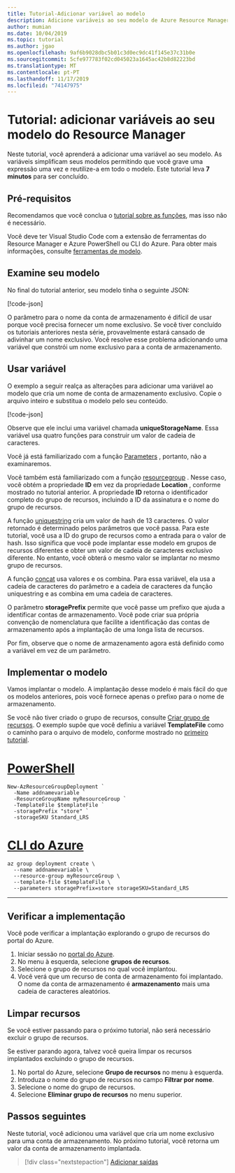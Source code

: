 ```yaml
---
title: Tutorial-Adicionar variável ao modelo
description: Adicione variáveis ao seu modelo de Azure Resource Manager para simplificar a sintaxe.
author: mumian
ms.date: 10/04/2019
ms.topic: tutorial
ms.author: jgao
ms.openlocfilehash: 9af6b9028dbc5b01c3d0ec9dc41f145e37c31b0e
ms.sourcegitcommit: 5cfe977783f02cd045023a1645ac42b8d82223bd
ms.translationtype: MT
ms.contentlocale: pt-PT
ms.lasthandoff: 11/17/2019
ms.locfileid: "74147975"
---
```

# <a name="tutorial-add-variables-to-your-resource-manager-template"></a>Tutorial: adicionar variáveis ao seu modelo do Resource Manager

Neste tutorial, você aprenderá a adicionar uma variável ao seu modelo. As variáveis simplificam seus modelos permitindo que você grave uma expressão uma vez e reutilize-a em todo o modelo. Este tutorial leva **7 minutos** para ser concluído.

## <a name="prerequisites"></a>Pré-requisitos

Recomendamos que você conclua o [tutorial sobre as funções](template-tutorial-add-functions.md), mas isso não é necessário.

Você deve ter Visual Studio Code com a extensão de ferramentas do Resource Manager e Azure PowerShell ou CLI do Azure. Para obter mais informações, consulte [ferramentas de modelo](template-tutorial-create-first-template.md#get-tools).

## <a name="review-your-template"></a>Examine seu modelo

No final do tutorial anterior, seu modelo tinha o seguinte JSON:

[!code-json[](~/resourcemanager-templates/get-started-with-templates/add-location/azuredeploy.json)]

O parâmetro para o nome da conta de armazenamento é difícil de usar porque você precisa fornecer um nome exclusivo. Se você tiver concluído os tutoriais anteriores nesta série, provavelmente estará cansado de adivinhar um nome exclusivo. Você resolve esse problema adicionando uma variável que constrói um nome exclusivo para a conta de armazenamento.

## <a name="use-variable"></a>Usar variável

O exemplo a seguir realça as alterações para adicionar uma variável ao modelo que cria um nome de conta de armazenamento exclusivo. Copie o arquivo inteiro e substitua o modelo pelo seu conteúdo.

[!code-json[](~/resourcemanager-templates/get-started-with-templates/add-variable/azuredeploy.json?range=1-47&highlight=5-9,29-31,36)]

Observe que ele inclui uma variável chamada **uniqueStorageName**. Essa variável usa quatro funções para construir um valor de cadeia de caracteres.

Você já está familiarizado com a função [Parameters](resource-group-template-functions-deployment.md#parameters) , portanto, não a examinaremos.

Você também está familiarizado com a função [resourcegroup](resource-group-template-functions-resource.md#resourcegroup) . Nesse caso, você obtém a propriedade **ID** em vez da propriedade **Location** , conforme mostrado no tutorial anterior. A propriedade **ID** retorna o identificador completo do grupo de recursos, incluindo a ID da assinatura e o nome do grupo de recursos.

A função [uniquestring](resource-group-template-functions-string.md#uniquestring) cria um valor de hash de 13 caracteres. O valor retornado é determinado pelos parâmetros que você passa. Para este tutorial, você usa a ID do grupo de recursos como a entrada para o valor de hash. Isso significa que você pode implantar esse modelo em grupos de recursos diferentes e obter um valor de cadeia de caracteres exclusivo diferente. No entanto, você obterá o mesmo valor se implantar no mesmo grupo de recursos.

A função [concat](resource-group-template-functions-string.md#concat) usa valores e os combina. Para essa variável, ela usa a cadeia de caracteres do parâmetro e a cadeia de caracteres da função uniquestring e as combina em uma cadeia de caracteres.

O parâmetro **storagePrefix** permite que você passe um prefixo que ajuda a identificar contas de armazenamento. Você pode criar sua própria convenção de nomenclatura que facilite a identificação das contas de armazenamento após a implantação de uma longa lista de recursos.

Por fim, observe que o nome de armazenamento agora está definido como a variável em vez de um parâmetro.

## <a name="deploy-the-template"></a>Implementar o modelo

Vamos implantar o modelo. A implantação desse modelo é mais fácil do que os modelos anteriores, pois você fornece apenas o prefixo para o nome de armazenamento.

Se você não tiver criado o grupo de recursos, consulte [Criar grupo de recursos](template-tutorial-create-first-template.md#create-resource-group). O exemplo supõe que você definiu a variável **TemplateFile** como o caminho para o arquivo de modelo, conforme mostrado no [primeiro tutorial](template-tutorial-create-first-template.md#deploy-template).

# <a name="powershelltabazure-powershell"></a>[PowerShell](#tab/azure-powershell)

```azurepowershell
New-AzResourceGroupDeployment `
  -Name addnamevariable `
  -ResourceGroupName myResourceGroup `
  -TemplateFile $templateFile `
  -storagePrefix "store" `
  -storageSKU Standard_LRS
```

# <a name="azure-clitabazure-cli"></a>[CLI do Azure](#tab/azure-cli)

```azurecli
az group deployment create \
  --name addnamevariable \
  --resource-group myResourceGroup \
  --template-file $templateFile \
  --parameters storagePrefix=store storageSKU=Standard_LRS
```

---

## <a name="verify-the-deployment"></a>Verificar a implementação

Você pode verificar a implantação explorando o grupo de recursos do portal do Azure.

1. Iniciar sessão no [portal do Azure](https://portal.azure.com).
1. No menu à esquerda, selecione **grupos de recursos**.
1. Selecione o grupo de recursos no qual você implantou.
1. Você verá que um recurso de conta de armazenamento foi implantado. O nome da conta de armazenamento é **armazenamento** mais uma cadeia de caracteres aleatórios.

## <a name="clean-up-resources"></a>Limpar recursos

Se você estiver passando para o próximo tutorial, não será necessário excluir o grupo de recursos.

Se estiver parando agora, talvez você queira limpar os recursos implantados excluindo o grupo de recursos.

1. No portal do Azure, selecione **Grupo de recursos** no menu à esquerda.
2. Introduza o nome do grupo de recursos no campo **Filtrar por nome**.
3. Selecione o nome do grupo de recursos.
4. Selecione **Eliminar grupo de recursos** no menu superior.

## <a name="next-steps"></a>Passos seguintes

Neste tutorial, você adicionou uma variável que cria um nome exclusivo para uma conta de armazenamento. No próximo tutorial, você retorna um valor da conta de armazenamento implantada.

> [!div class="nextstepaction"]
> [Adicionar saídas](template-tutorial-add-outputs.md)
